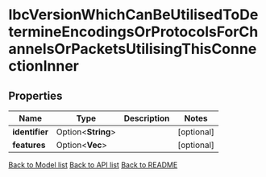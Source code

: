 # IbcVersionWhichCanBeUtilisedToDetermineEncodingsOrProtocolsForChannelsOrPacketsUtilisingThisConnectionInner

## Properties

Name | Type | Description | Notes
------------ | ------------- | ------------- | -------------
**identifier** | Option<**String**> |  | [optional]
**features** | Option<**Vec<String>**> |  | [optional]

[Back to Model list](../README.md#documentation-for-models) [Back to API list](../README.md#documentation-for-api-endpoints) [Back to README](../README.md)


